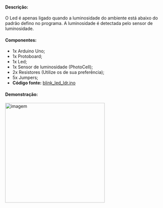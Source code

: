 <h4>Descrição: </h4>

O Led é apenas ligado quando a luminosidade do ambiente está abaixo do padrão defino no programa. A luminosidade é detectada pelo sensor de luminosidade.

<h4>Componentes: </h4>

 - 1x Arduino Uno;
 - 1x Protoboard;
 - 1x Led;
 - 1x Sensor de luminosidade (PhotoCell);  
 - 2x Resistores (Utilize os de sua preferência);
 - 5x Jumpers;
 - <b>Código fonte:</b> <a href="https://github.com/paulotokarski/projetosArduino/blob/master/blink_led_ldr/blink_led_ldr.ino">blink_led_ldr.ino</a>
 
<h4>Demonstração: </h4>
<p>
 <img src="https://github.com/paulotokarski/projetosArduino/blob/master/blink_led_ldr/blink_led_ldr.png" height="320px" width="auto" alt="imagem">
</p>
